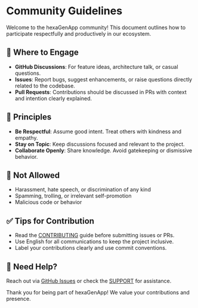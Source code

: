 <!--
SPDX-FileCopyrightText: 2025 hexaTune LLC
SPDX-License-Identifier: MIT
-->

# Community Guidelines

Welcome to the hexaGenApp community! This document outlines how to participate respectfully and productively in our ecosystem.

## 💬 Where to Engage

- **GitHub Discussions**: For feature ideas, architecture talk, or casual questions.
- **Issues**: Report bugs, suggest enhancements, or raise questions directly related to the codebase.
- **Pull Requests**: Contributions should be discussed in PRs with context and intention clearly explained.

## 🤝 Principles

- **Be Respectful**: Assume good intent. Treat others with kindness and empathy.
- **Stay on Topic**: Keep discussions focused and relevant to the project.
- **Collaborate Openly**: Share knowledge. Avoid gatekeeping or dismissive behavior.

## 🚫 Not Allowed

- Harassment, hate speech, or discrimination of any kind
- Spamming, trolling, or irrelevant self-promotion
- Malicious code or behavior

## ✅ Tips for Contribution

- Read the [CONTRIBUTING](CONTRIBUTING.md) guide before submitting issues or PRs.
- Use English for all communications to keep the project inclusive.
- Label your contributions clearly and use commit conventions.

## 📧 Need Help?

Reach out via [GitHub Issues](https://github.com/hTuneSys/hexaGenApp/issues) or check the [SUPPORT](SUPPORT.md) for assistance.

Thank you for being part of hexaGenApp! We value your contributions and presence.
